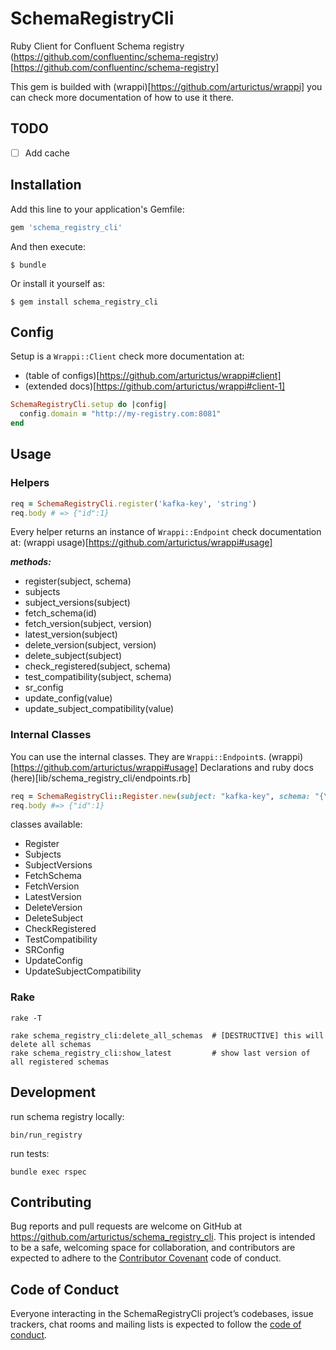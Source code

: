 # SchemaRegistryCli

Ruby Client for Confluent Schema registry (https://github.com/confluentinc/schema-registry)[https://github.com/confluentinc/schema-registry]

This gem is builded with (wrappi)[https://github.com/arturictus/wrappi] you can check more documentation of how to use it there.

## TODO

- [ ] Add cache

## Installation

Add this line to your application's Gemfile:

```ruby
gem 'schema_registry_cli'
```

And then execute:

    $ bundle

Or install it yourself as:

    $ gem install schema_registry_cli

## Config

Setup is a `Wrappi::Client` check more documentation at:

- (table of configs)[https://github.com/arturictus/wrappi#client]
- (extended docs)[https://github.com/arturictus/wrappi#client-1]

```ruby
SchemaRegistryCli.setup do |config|
  config.domain = "http://my-registry.com:8081"
end
```

## Usage

### Helpers

```ruby
req = SchemaRegistryCli.register('kafka-key', 'string')
req.body # => {"id":1}
```

Every helper returns an instance of `Wrappi::Endpoint` check documentation at: (wrappi usage)[https://github.com/arturictus/wrappi#usage]

___methods:___

- register(subject, schema)
- subjects
- subject_versions(subject)
- fetch_schema(id)
- fetch_version(subject, version)
- latest_version(subject)
- delete_version(subject, version)
- delete_subject(subject)
- check_registered(subject, schema)
- test_compatibility(subject, schema)
- sr_config
- update_config(value)
- update_subject_compatibility(value)

### Internal Classes

You can use the internal classes. They are `Wrappi::Endpoint`s. (wrappi)[https://github.com/arturictus/wrappi#usage]
Declarations and ruby docs (here)[lib/schema_registry_cli/endpoints.rb]

```ruby
req = SchemaRegistryCli::Register.new(subject: "kafka-key", schema: "{\"type\": \"string\"}")
req.body #=> {"id":1}
```

classes available:

- Register
- Subjects
- SubjectVersions
- FetchSchema
- FetchVersion
- LatestVersion
- DeleteVersion
- DeleteSubject
- CheckRegistered
- TestCompatibility
- SRConfig
- UpdateConfig
- UpdateSubjectCompatibility


### Rake

```
rake -T

rake schema_registry_cli:delete_all_schemas  # [DESTRUCTIVE] this will delete all schemas
rake schema_registry_cli:show_latest         # show last version of all registered schemas
```

## Development

run schema registry locally:

```
bin/run_registry
```

run tests:

```
bundle exec rspec
```

## Contributing

Bug reports and pull requests are welcome on GitHub at https://github.com/arturictus/schema_registry_cli. This project is intended to be a safe, welcoming space for collaboration, and contributors are expected to adhere to the [Contributor Covenant](http://contributor-covenant.org) code of conduct.

## Code of Conduct

Everyone interacting in the SchemaRegistryCli project’s codebases, issue trackers, chat rooms and mailing lists is expected to follow the [code of conduct](https://github.com/arturictus/schema_registry_cli/blob/master/CODE_OF_CONDUCT.md).
